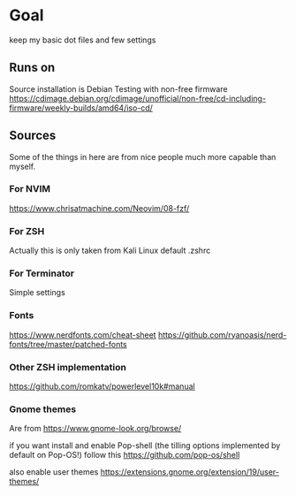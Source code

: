 # Goal
keep my basic dot files and few settings

## Runs on
Source installation is Debian Testing with non-free firmware
https://cdimage.debian.org/cdimage/unofficial/non-free/cd-including-firmware/weekly-builds/amd64/iso-cd/

## Sources
Some of the things in here are from nice people much more capable than myself.

### For NVIM
https://www.chrisatmachine.com/Neovim/08-fzf/

### For ZSH
Actually this is only taken from Kali Linux default .zshrc

### For Terminator
Simple settings

### Fonts
https://www.nerdfonts.com/cheat-sheet
https://github.com/ryanoasis/nerd-fonts/tree/master/patched-fonts

### Other ZSH implementation
https://github.com/romkatv/powerlevel10k#manual

### Gnome themes
Are from 
https://www.gnome-look.org/browse/

if you want install and enable Pop-shell (the tilling options implemented by default on Pop-OS!) follow this
https://github.com/pop-os/shell

also enable user themes
https://extensions.gnome.org/extension/19/user-themes/

